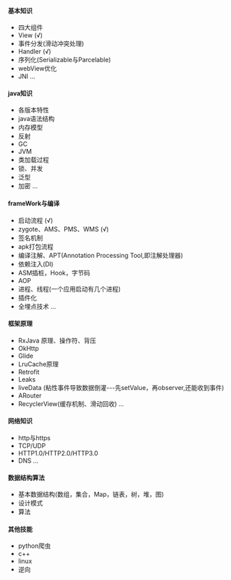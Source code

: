 #### 基本知识
* 四大组件
* View  (√)
* 事件分发(滑动冲突处理)
* Handler (√)
* 序列化(Serializable与Parcelable)
* webView优化
* JNI
...

#### java知识
* 各版本特性
* java语法结构
* 内存模型
* 反射
* GC
* JVM
* 类加载过程
* 锁、并发
* 泛型
* 加密
...

#### frameWork与编译
* 启动流程 (√)
* zygote、AMS、PMS、WMS (√)
* 签名机制
* apk打包流程
* 编译注解、APT(Annotation Processing Tool,即注解处理器)
* 依赖注入(DI)
* ASM插桩，Hook，字节码
* AOP
* 进程、线程(一个应用启动有几个进程)
* 插件化
* 全埋点技术
...

#### 框架原理
* RxJava 原理、操作符、背压
* OkHttp
* Glide
* LruCache原理
* Retrofit
* Leaks
* liveData (粘性事件导致数据倒灌---先setValue，再observer,还能收到事件)
* ARouter
* RecyclerView(缓存机制、滑动回收)
...

#### 网络知识
* http与https
* TCP/UDP
* HTTP1.0/HTTP2.0/HTTP3.0
* DNS
... 

#### 数据结构算法
* 基本数据结构(数组，集合，Map，链表，树，堆，图)
* 设计模式
* 算法

#### 其他技能
* python爬虫
* c++
* linux
* 逆向

